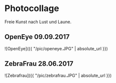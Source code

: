 # Photocollage
Freie Kunst nach Lust und Laune.
## OpenEye 09.09.2017
![OpenEye]({{ "/pic/openeye.JPG" | absolute_url }})
## ZebraFrau 28.06.2017
![Zebrafrau]({{ "/pic/zebrafrau.JPG" | absolute_url }})

